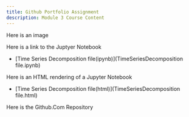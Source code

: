 ```yaml
---
title: Github Portfolio Assignment
description: Module 3 Course Content 
---
```


Here is an image 

Here is a link to the Juptyer Notebook 

- [Time Series Decomposition file(ipynb)](TimeSeriesDecomposition file.ipynb)

Here is an HTML rendering of a Jupyter Notebook 
- [Time Series Decomposition file(html)](TimeSeriesDecomposition file.html)

Here is the Github.Com Repository 
